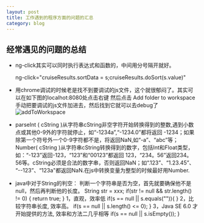 ```yaml
---
layout: post
title: 工作遇到的程序方面的问题的汇总
category: blog
---
```


## 经常遇见的问题的总结

* ng-click其实可以同时执行表达式和函数的，中间用分号隔开就好。

    ng-click="cruiseResults.sortData = s;cruiseResults.doSort(s.value)"


* 用chrome调试的时候老是找不到要调试的js文件，这个就很郁闷了。其实可以在如下图的localhot:8080处点击右键 然后点击 Add folder to workspace 手动把要调试的js文件加进去，然后找到它就可以去debug了
![addToWorkspace](/blog/images/addToWorkspace.png)

* parseInt ( cString )从字符串cString非空字符开始转换得到的整数,遇到小数点或其他0-9外的字符就停止，如“-1234a”,“-1234.0”都将返回 -1234；如果除第一个符号外一个0-9字符都不是，将返回NaN,如“-a”、“abc”等；
Number( cString )从字符串cString转换得到的数字，包括Int和Float类型，如：“-123”返回-123，“123”和“00123”都返回 123，“234。56”返回234。56等。cString必须是合法的数字串，否则返回NaN；如“.123”、“1.23.45”、 “--123”、“123a"都返回NaN.在js中转换变量为整型的时候最好用Number.

* java中对于String的判空：
  判断一个字符串是否为空，首先就要确保他不是null，然后再判断他的长度。 
	 String str = xxx; 
	 if(str != null && str.length() != 0) { 
	 return true; }
1，直观，效率低
	 if(s == null || s.equals("")){
	 }
2，比较字符串长度, 效率高。
	 if(s == null || s.length() <= 0);
     }
3，Java SE 6.0 才开始提供的方法, 效率和方法二几乎相等
	 if(s == null || s.isEmpty());
	 } 
	 